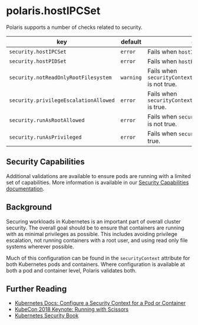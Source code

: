 # polaris.hostIPCSet

Polaris supports a number of checks related to security.

key | default | description
----|---------|------------
`security.hostIPCSet` | `error` | Fails when `hostIPC` attribute is configured.
`security.hostPIDSet` | `error` | Fails when `hostPID` attribute is configured.
`security.notReadOnlyRootFilesystem` | `warning` | Fails when `securityContext.readOnlyRootFilesystem` is not true.
`security.privilegeEscalationAllowed` | `error` | Fails when `securityContext.allowPrivilegeEscalation` is true.
`security.runAsRootAllowed` | `error` | Fails when `securityContext.runAsNonRoot` is not true.
`security.runAsPrivileged` | `error` | Fails when `securityContext.privileged` is true.

## Security Capabilities

Additional validations are available to ensure pods are running with a limited set of capabilities. More information is available in our [Security Capabilities documentation](security-capabilities.md).

## Background

Securing workloads in Kubernetes is an important part of overall cluster security. The overall goal should be to ensure that containers are running with as minimal privileges as possible. This includes avoiding privilege escalation, not running containers with a root user, and using read only file systems wherever possible.

Much of this configuration can be found in the `securityContext` attribute for both Kubernetes pods and containers. Where configuration is available at both a pod and container level, Polaris validates both.

## Further Reading
- [Kubernetes Docs: Configure a Security Context for a Pod or Container](https://kubernetes.io/docs/tasks/configure-pod-container/security-context/)
- [KubeCon 2018 Keynote: Running with Scissors](https://www.youtube.com/watch?v=ltrV-Qmh3oY)
- [Kubernetes Security Book](https://kubernetes-security.info/)
